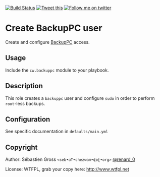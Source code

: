 <!--

---
lang: american
---
-->

[![Build Status](https://travis-ci.org/cw-ansible/<ANSIBLE-ROLE>.svg?branch=master)](https://travis-ci.org/cw-ansible/<ANSIBLE-ROLE>)
[![Tweet this](http://img.shields.io/badge/%20-Tweet-00aced.svg)](https://twitter.com/intent/tweet?tw_p=tweetbutton&via=renard_0&url=https%3A%2F%2Fgithub.com%2Fcw-ansible%2F<ANSIBLE-ROLE>&text=<TEXT>)
[![Follow me on twitter](http://img.shields.io/badge/Twitter-Follow-00aced.svg)](https://twitter.com/intent/follow?region=follow_link&screen_name=renard_0&tw_p=followbutton)


# Create BackupPC user

Create and configure [BackupPC](http://backuppc.sourceforge.net/) access.

## Usage

Include the `cw.backuppc` module to your playbook.

## Description

This role creates a `backuppc` user and configure `sudo` in order to perform
`root`-less backups.

## Configuration

See specific documentation in `defaults/main.yml`


## Copyright

Author: Sébastien Gross `<seb•ɑƬ•chezwam•ɖɵʈ•org>` [@renard_0](https://twitter.com/renard_0)

License: WTFPL, grab your copy here: http://www.wtfpl.net
